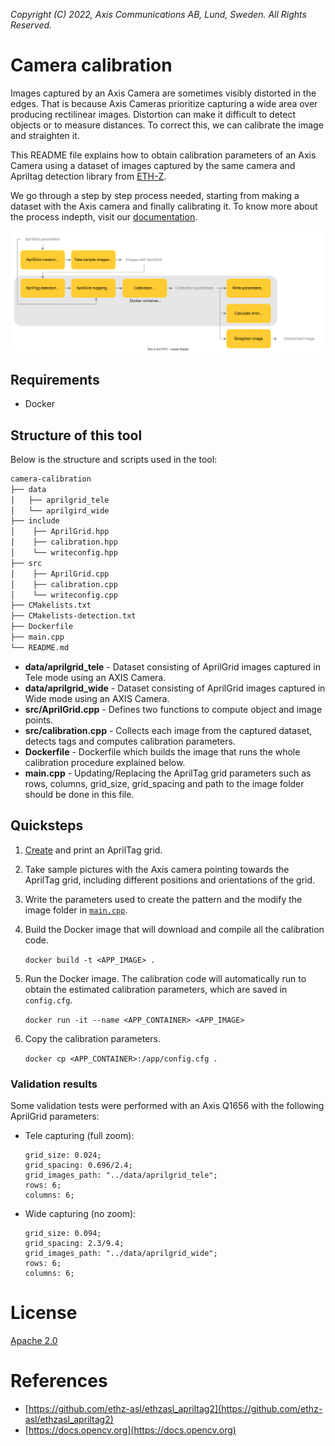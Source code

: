 *Copyright (C) 2022, Axis Communications AB, Lund, Sweden. All Rights Reserved.*

# Camera calibration

Images captured by an Axis Camera are sometimes visibly distorted in the edges. That is because Axis Cameras prioritize capturing a wide area over producing rectilinear images. Distortion can make it difficult to detect objects or to measure distances. To correct this, we can calibrate the image and straighten it.

This README file explains how to obtain calibration parameters of an Axis Camera using a dataset of images captured by the same camera and Apriltag detection library from [ETH-Z](https://github.com/ethz-asl/ethzasl_apriltag2).

We go through a step by step process needed, starting from making a dataset with the Axis camera and finally calibrating it. To know more about the process indepth, visit our [documentation](https://axiscommunications.github.io/acap-documentation/docs/develop/camera-calibration.html).

![Calibration_diagram](data/calibration_diagram.svg)

## Requirements

- Docker

## Structure of this tool

Below is the structure and scripts used in the tool:

```bash
camera-calibration
├── data
│   ├── aprilgrid_tele
│   └── aprilgird_wide
├── include
│    ├── AprilGrid.hpp
│    ├── calibration.hpp
│    └── writeconfig.hpp
├── src
│    ├── AprilGrid.cpp
│    ├── calibration.cpp
│    └── writeconfig.cpp
├── CMakelists.txt
├── CMakelists-detection.txt
├── Dockerfile
├── main.cpp
└── README.md
```

- **data/aprilgrid_tele** - Dataset consisting of AprilGrid images captured in Tele mode using an AXIS Camera.
- **data/aprilgrid_wide** - Dataset consisting of AprilGrid images captured in Wide mode using an AXIS Camera.
- **src/AprilGrid.cpp** - Defines two functions to compute object and image points.
- **src/calibration.cpp** - Collects each image from the captured dataset, detects tags and computes calibration parameters.
- **Dockerfile** - Dockerfile which builds the image that runs the whole calibration procedure explained below.
- **main.cpp** - Updating/Replacing the AprilTag grid parameters such as rows, columns, grid_size, grid_spacing and path to the image folder should be done in this file.

## Quicksteps

1. [Create](https://github.com/ethz-asl/kalibr/wiki/calibration-targets#a-aprilgrid) and print an AprilTag grid.
2. Take sample pictures with the Axis camera pointing towards the AprilTag grid, including different positions and orientations of the grid.
3. Write the parameters used to create the pattern and the modify the image folder in [`main.cpp`](main.cpp). 
4. Build the Docker image that will download and compile all the calibration code.

    ```docker build -t <APP_IMAGE> .```

5. Run the Docker image. The calibration code will automatically run to obtain the estimated calibration parameters, which are saved in `config.cfg`.

    ```docker run -it --name <APP_CONTAINER> <APP_IMAGE>```

6. Copy the calibration parameters.

    ```docker cp <APP_CONTAINER>:/app/config.cfg .```

### Validation results

Some validation tests were performed with an Axis Q1656 with the following AprilGrid parameters:

- Tele capturing (full zoom):

   ```
   grid_size: 0.024;
   grid_spacing: 0.696/2.4;
   grid_images_path: "../data/aprilgrid_tele";
   rows: 6;
   columns: 6;
   ```

- Wide capturing (no zoom):

   ```
   grid_size: 0.094;
   grid_spacing: 2.3/9.4;
   grid_images_path: "../data/aprilgrid_wide";
   rows: 6;
   columns: 6;
   ```

# License
[Apache 2.0](../LICENSE)

# References
- [https://github.com/ethz-asl/ethzasl_apriltag2](https://github.com/ethz-asl/ethzasl_apriltag2)
- [https://docs.opencv.org](https://docs.opencv.org)
